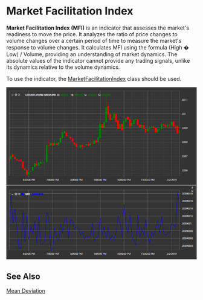 # Market Facilitation Index

**Market Facilitation Index (MFI)** is an indicator that assesses the market's readiness to move the price. It analyzes the ratio of price changes to volume changes over a certain period of time to measure the market's response to volume changes. It calculates MFI using the formula (High � Low) / Volume, providing an understanding of market dynamics.
The absolute values of the indicator cannot provide any trading signals, unlike its dynamics relative to the volume dynamics.

To use the indicator, the [MarketFacilitationIndex](xref:StockSharp.Algo.Indicators.MarketFacilitationIndex) class should be used.

![IndicatorMarketFacilitationIndex](../../../../images/indicatormarketfacilitationindex.png)

## See Also

[Mean Deviation](mean_deviation.md)